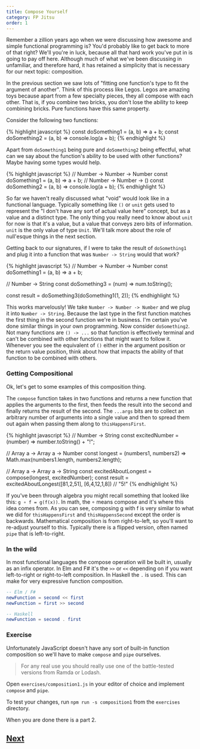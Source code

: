 ```yaml
---
title: Compose Yourself
category: FP Jitsu
order: 1
---
```


Remember a zillion years ago when we were discussing how awesome and simple functional programming is? You'd probably like to get back to more of that right? We'll you're in luck, because all that hard work you've put in is going to pay off here. Although much of what we've been discussing in unfamiliar, and therefore hard, it has retained a simplicity that is necessary for our next topic: composition.

In the previous section we saw lots of "fitting one function's type to fit the argument of another". Think of this process like Legos. Legos are amazing toys because apart from a few specialty pieces, they all compose with each other. That is, if you combine two bricks, you don't lose the ability to keep combining bricks. Pure functions have this same property.

Consider the following two functions:

{% highlight javascript %}
  const doSomething1 = (a, b) => a + b;
  const doSomething2 = (a, b) => console.log(a + b);
{% endhighlight %}

Apart from `doSomething1` being pure and `doSomething2` being effectful, what can we say about the function's ability to be used with other functions? Maybe having some types would help.

{% highlight javascript %}
  // Number -> Number -> Number
  const doSomething1 = (a, b) => a + b;
  // Number -> Number -> ()
  const doSomething2 = (a, b) => console.log(a + b);
{% endhighlight %}

So far we haven't really discussed what "void" would look like in a functional language. Typically something like `()` or `unit` gets used to represent the "I don't have any sort of actual value here" concept, but as a value and a distinct type. The only thing you really need to know about `unit` for now is that it's a value, but a value that conveys zero bits of information. `unit` is the only value of type `Unit`. We'll talk more about the role of null'esque things in the next section.

Getting back to our signatures, if I were to take the result of `doSomething1` and plug it into a function that was `Number -> String` would that work?

{% highlight javascript %}
  // Number -> Number -> Number
  const doSomething1 = (a, b) => a + b;

  // Number -> String
  const doSomething3 = (num) => num.toString();

  const result = doSomething3(doSomething1(1, 2));
{% endhighlight %}

This works marvelously! We take `Number -> Number -> Number` and we plug it into `Number -> String`. Because the last type in the first function matches the first thing in the second function we're in business. I'm certain you've done similar things in your own programming. Now consider `doSomething2`. Not many functions  are `() -> ...` so that function is effectively terminal and can't be combined with other functions that might want to follow it. Whenever you see the equivalent of `()` either in the argument position or the return value position, think about how that impacts the ability of that function to be combined with others.

### Getting Compositional

Ok, let's get to some examples of this composition thing.

The `compose` function takes in two functions and returns a new function that applies the arguments to the first, then feeds the result into the second and finally returns the result of the second. The `...args` bits are to collect an arbitrary number of arguments into a single value and then to spread them out again when passing them along to `thisHappensFirst`.

{% highlight javascript %}
  // Number -> String
  const excitedNumber = (number) => number.toString() + "!";

  // Array a -> Array a -> Number
  const longest = (numbers1, numbers2) => Math.max(numbers1.length, numbers2.length);

  // Array a -> Array a -> String
  const excitedAboutLongest = compose(longest, excitedNumber);
  const result = excitedAboutLongest([81,2,51], [6,4,12,1,8]) // "5!"
{% endhighlight %}

If you've been through algebra you might recall something that looked like this: `g	∘ f = g(f(x))`. In math, the ∘ means compose and it's where this idea comes from. As you can see, composing g with f is very similar to what we did for `thisHappensFirst` and `thisHappensSecond` except the order is backwards. Mathematical composition is from right-to-left, so you'll want to re-adjust yourself to this. Typically there is a flipped version, often named `pipe` that is left-to-right.

### In the wild

In most functional languages the compose operation will be built in, usually as an infix operator. In Elm and F# it's the `>>` or `<<` depending on if you want left-to-right or right-to-left composition. In Haskell the `.` is used. This can make for very expressive function composition.

```Elm
-- Elm / F#
newFunction = second << first
newFunction = first >> second

-- Haskell
newFunction = second . first
```

### Exercise

Unfortunately JavaScript doesn't have any sort of built-in function composition so we'll have to make `compose` and `pipe` ourselves.

> For any real use you should really use one of the battle-tested versions from Ramda or Lodash.

Open `exercises/composition1.js` in your editor of choice and implement `compose` and `pipe`.

To test your changes, run `npm run -s composition1` from the `exercises` directory.

When you are done there is a part 2.

## [Next](/4-fp-jitsu/pipelines)
